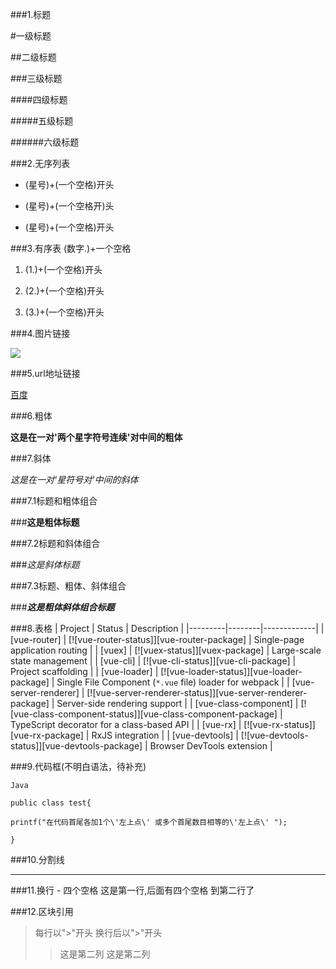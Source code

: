 ###1.标题

#一级标题

##二级标题

###三级标题

####四级标题

#####五级标题

######六级标题


###2.无序列表

* (星号)+(一个空格)开头

* (星号)+(一个空格开)头

* (星号)+(一个空格)开头


###3.有序表   (数字.)+一个空格

1. (1.)+(一个空格)开头

2. (2.)+(一个空格)开头

3. (3.)+(一个空格)开头


###4.图片链接![]()

![](http://pic6.huitu.com/res/20130116/84481_20130116142820494200_1.jpg)


###5.url地址链接[]()

[百度](http://www.baidu.com)


###6.粗体

**这是在一对'两个星字符号连续'对中间的粗体**


###7.斜体

*这是在一对'星符号对'中间的斜体*


###7.1标题和粗体组合

###**这是粗体标题**

###7.2标题和斜体组合

###*这是斜体标题*

###7.3标题、粗体、斜体组合

###***这是粗体斜体组合标题***


###8.表格
| Project | Status | Description |
|---------|--------|-------------|
| [vue-router]          | [![vue-router-status]][vue-router-package] | Single-page application routing |
| [vuex]                | [![vuex-status]][vuex-package] | Large-scale state management |
| [vue-cli]             | [![vue-cli-status]][vue-cli-package] | Project scaffolding |
| [vue-loader]          | [![vue-loader-status]][vue-loader-package] | Single File Component (`*.vue` file) loader for webpack |
| [vue-server-renderer] | [![vue-server-renderer-status]][vue-server-renderer-package] | Server-side rendering support |
| [vue-class-component] | [![vue-class-component-status]][vue-class-component-package] | TypeScript decorator for a class-based API |
| [vue-rx]              | [![vue-rx-status]][vue-rx-package] | RxJS integration |
| [vue-devtools]        | [![vue-devtools-status]][vue-devtools-package] | Browser DevTools extension |


###9.代码框(不明白语法，待补充)

```
Java

public class test{

printf("在代码首尾各加1个\'左上点\' 或多个首尾数目相等的\'左上点\' ");

}
```

###10.分割线

***

###11.换行 - 四个空格
这是第一行,后面有四个空格
到第二行了


###12.区块引用

>每行以">"开头
>换行后以">"开头
>>这是第二列
>>这是第二列

